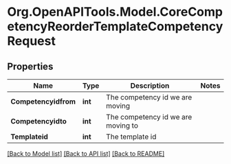 # Org.OpenAPITools.Model.CoreCompetencyReorderTemplateCompetencyRequest

## Properties

Name | Type | Description | Notes
------------ | ------------- | ------------- | -------------
**Competencyidfrom** | **int** | The competency id we are moving | 
**Competencyidto** | **int** | The competency id we are moving to | 
**Templateid** | **int** | The template id | 

[[Back to Model list]](../README.md#documentation-for-models) [[Back to API list]](../README.md#documentation-for-api-endpoints) [[Back to README]](../README.md)

